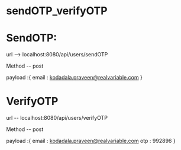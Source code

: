 # sendOTP_verifyOTP


# SendOTP:


url --> localhost:8080/api/users/sendOTP


Method -- post


payload :{
email : kodadala.praveen@realvariable.com
}



# VerifyOTP


url -- localhost:8080/api/users/verifyOTP


Method -- post


payload :{
email : kodadala.praveen@realvariable.com
otp : 992896
}



